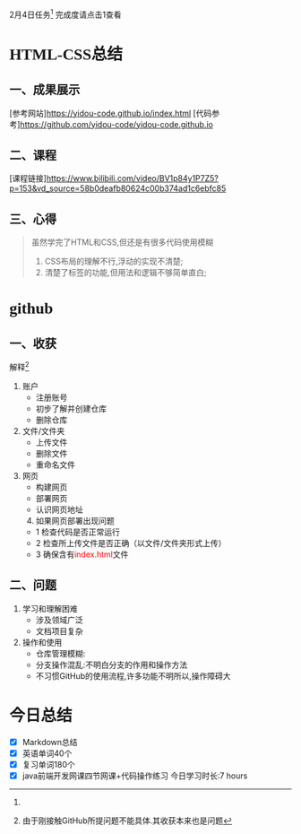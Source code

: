 <a herf="">2月4日任务[^1]</a> 完成度请点击1查看
# <font face="仿宋">HTML-CSS总结 </font>

## <font face="楷体"> 一、成果展示</font>

[参考网站]https://yidou-code.github.io/index.html
[代码参考]https://github.com/yidou-code/yidou-code.github.io
## <font face="楷体"> 二、课程</font>
[课程链接]https://www.bilibili.com/video/BV1p84y1P7Z5?p=153&vd_source=58b0deafb80624c00b374ad1c6ebfc85
## <font face="楷体"> 三、心得</font>
> 虽然学完了HTML和CSS,但还是有很多代码使用模糊
> 1. CSS布局的理解不行,浮动的实现不清楚;
> 2. 清楚了标签的功能,但用法和逻辑不够简单直白;
# <font face="仿宋">github</font>
## <font face="楷体"> 一、收获</font>
解释[^2]
1. 账户
   - 注册账号
   - 初步了解并创建仓库
   - 删除仓库 
2. 文件/文件夹
   - 上传文件  
   - 删除文件
   - 重命名文件
3. 网页
   - 构建网页
   - 部署网页
   - 认识网页地址  
    4. 如果网页部署出现问题 
    - 1 检查代码是否正常运行
    - 2 检查所上传文件是否正确（以文件/文件夹形式上传）
    - 3 确保含有<font color="red">index.html</font>文件
## <font face="楷体"> 二、问题</font>
1. 学习和理解困难
   - 涉及领域广泛
   - 文档项目复杂
2. 操作和使用
   - 仓库管理模糊:
   - 分支操作混乱:不明白分支的作用和操作方法  
   - 不习惯GitHub的使用流程,许多功能不明所以,操作障碍大
[^2]:由于刚接触GitHub所提问题不能具体.其收获本来也是问题 
# <font face="仿宋">今日总结</font>
[^1]:
   - [x] Markdown总结
   - [x] 英语单词40个
   - [x] 复习单词180个
   - [x] java前端开发网课四节网课+代码操作练习
    今日学习时长:7 hours
